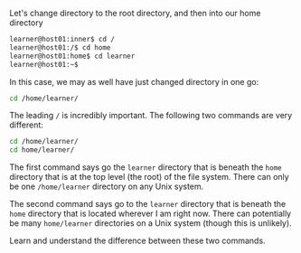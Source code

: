 
Let's change directory to the root directory, and then into our home directory

```bash
learner@host01:inner$ cd /
learner@host01:/$ cd home
learner@host01:home$ cd learner
learner@host01:~$
```

In this case, we may as well have just changed directory in one go:
```bash
cd /home/learner/
```

The leading `/` is incredibly important. The following two commands are very different:

```bash
cd /home/learner/
cd home/learner/
```

The first command says go the `learner` directory that is beneath the `home` directory that is at the top level (the root) of the file system. There can only be one `/home/learner` directory on any Unix system.

The second command says go to the `learner` directory that is beneath the `home` directory that is located wherever I am right now. There can potentially be many `home/learner` directories on a Unix system (though this is unlikely).

Learn and understand the difference between these two commands.
